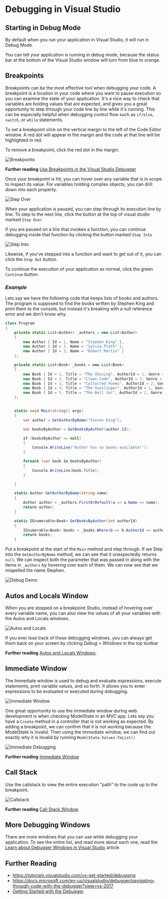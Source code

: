 # Debugging in Visual Studio

## Starting in Debug Mode

By default when you run your application in Visual Studio, it will run in Debug Mode. 

You can tell your application is running in debug mode, because the status bar at the bottom of the Visual Studio window will turn from blue to orange.


## Breakpoints

Breakpoints can be the most effective tool when debugging your code. A breakpoint is a location in your code where you want to pause execution so you can examine the state of your application. It's a nice way to check that variables are holding values that are expected, and gives you a great opportunity to step through your code line by line while it's running. This can be especially helpful when debugging control flow such as `if/else`, `switch`, or `while` statements.

To set a breakpoint click on the vertical margin to the left of the Code Editor window. A red dot will appear in the margin and the code at that line will be highlighted in red.

To remove a breakpoint, click the red dot in the margin.

![Breakpoints](./images/breakpoint.gif)

**Further reading**
[Use Breakpoints in the Visual Studio Debugger](https://docs.microsoft.com/en-us/visualstudio/debugger/using-breakpoints?view=vs-2017)

Once your breakpoint is hit, you can hover over any variable that is in scope to inspect its value. For variables holding complex objects, you can drill down into each property.

![Step Over](./images/StepOver.gif)

When your application is paused, you can step through its execution line by line. To step to the next line, click the button at the top of visual studio marked `Step Over`

If you are paused on a line that invokes a function, you can continue debugging inside that function by clicking the button marked `Step Into`

![Step Into](./images/StepInto.gif)

Likewise, if you've stepped into a function and want to get out of it, you can click the `Step Out` button.

To continue the execution of your application as normal, click the green `Continue` button.

### _Example_

Lets say we have the following code that keeps lists of books and authors. The program is supposed to find the books written by Stephen King and print them to the console, but instead it's breaking with a null reference error and we don't know why.

```csharp
class Program
{
    private static List<Author> _authors = new List<Author>
    {
        new Author { Id = 1, Name = "Stephen King" },
        new Author { Id = 2, Name = "Sylvia Plath" },
        new Author { Id = 3, Name = "Robert Martin" }
    };

    private static List<Book> _books = new List<Book>
    {
        new Book { Id = 1, Title = "The Shining", AuthorId = 1, Genre = "Horror" },
        new Book { Id = 2, Title = "Clean Code", AuthorId = 3, Genre = "Software" },
        new Book { Id = 3, Title = "Collected Poems", AuthorId = 2, Genre = "Poetry" },
        new Book { Id = 4, Title = "The Gunslinger", AuthorId = 1, Genre = "Fiction" },
        new Book { Id = 5, Title = "The Bell Jar", AuthorId = 2, Genre = "Fiction" },
    };


    static void Main(string[] args)
    {
        var author = GetAuthorByName("Steven King");

        var booksByAuthor = GetBooksByAuthor(author.Id);

        if (booksByAuthor == null)
        {
            Console.WriteLine("Author has no books available!");
        }

        foreach (var book in booksByAuthor)
        {
            Console.WriteLine(book.Title);
        }

    }

    static Author GetAuthorByName(string name)
    {
        Author author = _authors.FirstOrDefault(a => a.Name == name);
        return author;
    }

    static IEnumerable<Book> GetBooksByAuthor(int authorId)
    {
        IEnumerable<Book> books = _books.Where(b => b.AuthorId == authorId);
        return books;
    }
```

Put a breakpoint at the start of the `Main` method and step through. If we Step Into the `GetAuthorByName` method, we can see that it unexpectedly returns `null`. We can inspect both the parameter that was passed in along with the items in `_authors` by hovering over each of them. We can now see that we mispelled the name Stephen.

![Debug Demo](./images/DebugDemo.gif)

## Autos and Locals Window

When you are stopped on a breakpoint Studio, instead of hovering over every variable name, you can also view the values of all your variables with the Autos and Locals windows.

![Autos and Locals](./images/autos_locals.gif)

If you ever lose track of these debugging windows, you can always get them back on your screen by clicking _Debug > Windows_ in the top toolbar

**Further reading**
[Autos and Locals Windows](https://docs.microsoft.com/en-us/visualstudio/debugger/autos-and-locals-windows?view=vs-2017).

## Immediate Window

The Immediate window is used to debug and evaluate expressions, execute statements, print variable values, and so forth. It allows you to enter expressions to be evaluated or executed during debugging.

![Immediate Window](./images/immediate.gif)

One great opportunity to use the immediate window during web development is when checking ModelState in an MVC app. Lets say you have a `Create` method in a controller that is not working as expected. By adding a breakpoint, we can confirm that it is not working because the ModelState is invalid. Then using the immediate window, we can find out exactly why it is invalid by running `ModelState.Values.ToList()`

![Immediate Debugging](./images/ImmediateDebugging.gif)

**Further reading**
[Immediate Window](https://docs.microsoft.com/en-us/visualstudio/ide/reference/immediate-window?view=vs-2017)

## Call Stack

Use the callstack to view the entire execution "path" to the code up to the breakpoint.

![Callstack](./images/callstack.gif)

**Further reading**
[Call Stack Window](https://docs.microsoft.com/en-us/visualstudio/debugger/how-to-use-the-call-stack-window?view=vs-2017).

## More Debugging Windows

There are more windows that you can use while debugging your application. To see the entire list, and read more about each one, read the [Learn about Debugger Windows in Visual Studio](https://docs.microsoft.com/en-us/visualstudio/debugger/debugger-windows?view=vs-2017) article.


## Further Reading
* https://tutorials.visualstudio.com/vs-get-started/debugging
* https://docs.microsoft.com/en-us/visualstudio/debugger/navigating-through-code-with-the-debugger?view=vs-2017 
* [Getting Started with the Debugger](https://msdn.microsoft.com/en-us/library/k0k771bt.aspx).

